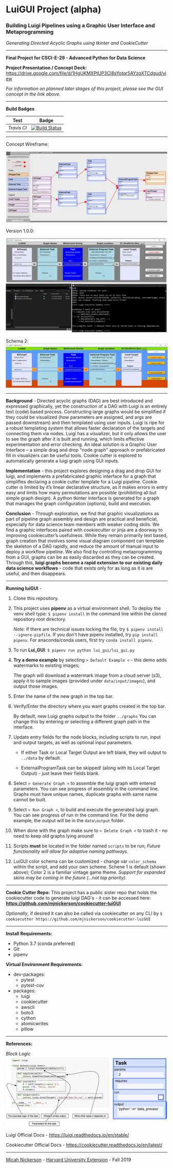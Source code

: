 # LuiGUI Project (alpha)

### Building Luigi Pipelines using a Graphic User Interface and Metaprogramming

*Generating Directed Acyclic Graphs using tkinter and CookieCutter*

------

**Final Project for CSCI-E-29 - Advanced Python for Data Science**

**Project Presentation / Concept Deck:**
https://drive.google.com/file/d/1HgUKMXPtUP3CI8sYotqr5AYzqXTCdgud/view

*For information on planned later stages of this project, please see the GUI concept in the link above.*
 
------
**Build Badges**
 
Test | Badge 
--- | --- 
*Travis CI* | [![Build Status](https://travis-ci.com/mjnickerson/csci-e-29-finalproject.svg?token=Sg4NLLafiHfmBCvPrLC5&branch=master)](https://travis-ci.com/mjnickerson/csci-e-29-finalproject)

-----
Concept Wireframe:

![luiGUI Concept](https://github.com/mjnickerson/csci-e-29-finalproject/blob/master/data/input/resources/luiGUI_concept.jpg?raw=true)


Version 1.0.0:

![luiGUI Screenshot](https://github.com/mjnickerson/csci-e-29-finalproject/blob/master/data/input/resources/luiGUI_screenshot.jpg?raw=true)

Schema 2:
![luiGUI Screenshot](https://github.com/mjnickerson/csci-e-29-finalproject/blob/master/data/input/resources/luigui_theme_2.jpg?raw=true)

-----

**Background** -  Directed acyclic graphs (DAG) are best introduced and expressed graphically, yet the construction of a DAG with Luigi is an entirely text (code) based process. Constructing large graphs would be simplified if they could be visualized (how parameters are assigned, and args are passed downstream) and then templated using user inputs. Luigi is ripe for a robust templating system that allows faster declaration of the targets and connecting them via nodes. Luigi has a visualizer, but it only allows the user to see the graph after it is built and running, which limits effective experimentation and error checking. An ideal solution is a Graphic User Interface – a simple drag and drop “node graph” approach or prefabricated fill in visualizers can be useful tools. Cookie cutter is explored to automatically generate a luigi graph using GUI inputs.

  

**Implementation** - this project explores designing a drag and drop GUI for luigi, and implements a prefabricated graphic interface for a graph that simplifies declaring a cookie cutter template for a Luigi pipeline. Cookie cutter is limited by it’s linear declarative structure, as it makes errors in entry easy and limits how many permutations are possible (prohibiting all but simple graph design). A python tkinter interface is generated for a graph that manages the graph configuration (options), build and execution.

 

**Conclusion** - Through exploration, we find that graphic visualizations as part of pipeline graph assembly and design are practical and beneficial, especially for data science team members with weaker coding skills. We find a graphic interfaces paired with cookiecutter or jinja are a doorway to improving cookiecutter’s usefulness. While they remain primarily text based, graph creation that involves some visual diagram component can template the skeleton of a DAG rapidly, and reduce the amount of manual input to deploy a workflow pipeline. We also find by controlling metaprogramming from a GUI, graphs can be as easily discarded as they can be created. Through this, **luigi graphs become a rapid extension to our existing daily data science workflows** - code that exists only for as long as it is are useful, and then disappears. 

-----

**Running luiGUI** -

1) Clone this repository.

2) This project uses **pipenv** as a virtual environment shell. To deploy the venv shell type: 
`$ pipenv install` in the command line within the cloned repository root directory.
    
    *Note:* If there are technical issues locking the file, try `$ pipenv install --ignore-pipfile`.
    If you don't have pipenv installed, try `pip install pipenv`.
    For anaconda/conda users, first try `conda install pipenv`. 

3) To run **Lui_GUI**: `$ pipenv run python lui_gui/lui_gui.py`

4) **Try a demo example** by selecting `> Default Example <` - this demo adds watermarks to existing images; 
    
    The graph will download a watermark image from a cloud server (s3), apply it to sample images (provided under `data/input/images`), and output those images.

5) Enter the name of the new graph in the top bar.

6) Verify/Enter the directory where you want graphs created in the top bar.
    
    By default, new Luigi graphs output to the folder `../graphs`
    You can change this by entering or selecting a different graph path in the interface.

7) Update entry fields for the node blocks, including scripts to run, input and output targets,
as well as optional input parameters.
   
    - If either Task or Local Target Output are left blank, they will output to `../data` by default.
    
    - ExternalProgramTask can be skipped! (along with its Local Target Output) - just leave their fields blank.

8) Select `> Generate Graph <` to assemble the luigi graph with entered parameters. You can see progress of assembly in the command line. Graphs must have unique names, duplicate graphs with same name cannot be built. 

9) Select `> Run Graph <`, to build and execute the generated luigi graph. You can see progress of run in the command line. For the demo example, the output will be in the `data\output` folder. 

10) When done with the graph make sure to `> Delete Graph <` to trash it - no need to keep old graphs lying around!

11) Scripts **must** be located in the folder named `scripts` to be run;
*Future functionality will allow for adaptive naming pathways.*

12) LuiGUI color schema can be customized - change var `color_schema` within the script, and add your own scheme. Schene 1 is default (shown above); Color 2 is a familiar vintage game theme. *Support for expanded skins may be coming in the future (...not top priority)*. 

-----

**Cookie Cutter Repo:**
This project has a public sister repo that holds the cookiecutter code to generate luigi DAG's - 
it can be accessed here: **https://github.com/mjnickerson/cookiecutter-luiGUI**


*Optionally*, if desired it can also be called via cookiecutter on any CLI by
`$ cookiecutter https://github.com/mjnickerson/cookiecutter-luiGUI`

-----
**Install Requirements:**
- Python 3.7 (conda preferred)
- Git
- pipenv

**Virtual Environment Requirements:**
- dev-packages:
    - pytest
    - pytest-cov
- packages:
    - luigi
    - cookiecutter
    - awscli
    - boto3
    - cython
    - atomicwrites
    - pillow
-----
**References:**

*Block Logic*
![Concept Nodeblocks](https://github.com/mjnickerson/csci-e-29-finalproject/blob/master/data/input/resources/luiGUI_block_logic.jpg?raw=true)


Luigi Official Docs - https://luigi.readthedocs.io/en/stable/

Cookiecutter Official Docs - https://cookiecutter.readthedocs.io/en/latest/

-----
[Micah Nickerson](mailto:min021@g.harvard.edu) - [Harvard University Extension](https://www.extension.harvard.edu/academics/graduate-degrees/data-science-degree) - Fall 2019
